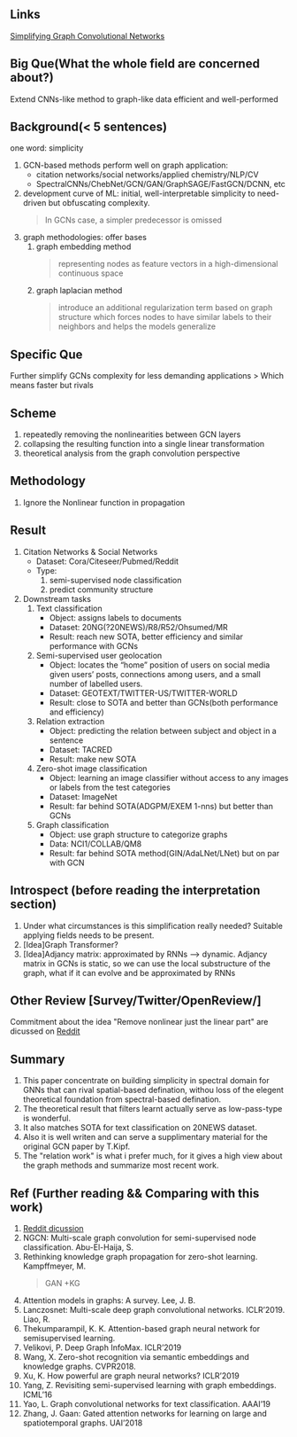## Links
[Simplifying Graph Convolutional Networks](https://arxiv.org/pdf/1902.07153v1.pdf)

## Big Que(What the whole field are concerned about?)
Extend CNNs-like method to graph-like data efficient and well-performed

## Background(< 5 sentences)
one word: simplicity
1. GCN-based methods perform well on graph application:
    * citation networks/social networks/applied chemistry/NLP/CV
    * SpectralCNNs/ChebNet/GCN/GAN/GraphSAGE/FastGCN/DCNN, etc
1. development curve of ML: initial, well-interpretable simplicity to need-driven but obfuscating complexity.
    > In GCNs case, a simpler predecessor is omissed
1. graph methodologies: offer bases
    1. graph embedding method
        > representing nodes as feature vectors in a high-dimensional continuous space
    1. graph laplacian method
        > introduce an additional regularization term based on graph structure which forces
        nodes to have similar labels to their neighbors and helps the models generalize

## Specific Que
Further simplify GCNs complexity for less demanding applications
    > Which means faster but rivals

## Scheme
1. repeatedly removing the nonlinearities between GCN layers
1. collapsing the resulting function into a single linear transformation
1. theoretical analysis from the graph convolution perspective

## Methodology
1. Ignore the Nonlinear function in propagation

## Result
1. Citation Networks & Social Networks
    * Dataset: Cora/Citeseer/Pubmed/Reddit
    * Type:
        1. semi-supervised node classification
        1. predict community structure
1. Downstream tasks
    1. Text classification
        * Object: assigns labels to documents
        * Dataset: 20NG(?20NEWS)/R8/R52/Ohsumed/MR
        * Result: reach new SOTA, better efficiency and similar performance with GCNs
    1. Semi-supervised user geolocation
        * Object: locates the “home” position of users on social media given users’ posts,
         connections among users, and a small number of labelled users.
        * Dataset: GEOTEXT/TWITTER-US/TWITTER-WORLD
        * Result: close to SOTA and better than GCNs(both performance and efficiency)
    1. Relation extraction
        * Object: predicting the relation between subject and object in a sentence
        * Dataset: TACRED
        * Result: make new SOTA
    1. Zero-shot image classification
        * Object: learning an image classifier without access to any images or labels from the test categories
        * Dataset: ImageNet
        * Result: far behind SOTA(ADGPM/EXEM 1-nns) but better than GCNs
    1. Graph classification
        * Object: use graph structure to categorize graphs
        * Data: NCI1/COLLAB/QM8
        * Result: far behind SOTA method(GIN/AdaLNet/LNet) but on par with GCN

## Introspect (before reading the interpretation section)
1. Under what circumstances is this simplification really needed? Suitable applying fields needs
to be present.
1. [Idea]Graph Transformer?
1. [Idea]Adjancy matrix: approximated by RNNs --> dynamic. Adjancy matrix in GCNs is static, so we can
use the local substructure of the graph, what if it can evolve and be approximated by RNNs

## Other Review [Survey/Twitter/OpenReview/]
Commitment about the idea "Remove nonlinear just the linear part" are dicussed on [Reddit](https://www.reddit.com/r/MachineLearning/comments/ati9q9/r_simplifying_graph_convolutional_networks_linear/)
## Summary
1. This paper concentrate on building simplicity in spectral domain for GNNs that can rival spatial-based
defination, withou loss of the elegent theoretical foundation from spectral-based defination.
1. The theoretical result that filters learnt actually serve as low-pass-type is wonderful.
1. It also matches SOTA for text classification on 20NEWS dataset.
1. Also it is well writen and can serve a supplimentary material for the original GCN paper by T.Kipf.
1. The "relation work" is what i prefer much, for it gives a high view about the graph methods
and summarize most recent work.

## Ref (Further reading && Comparing with this work)
1. [Reddit dicussion](https://www.reddit.com/r/MachineLearning/comments/ati9q9/r_simplifying_graph_convolutional_networks_linear/)
1. NGCN: Multi-scale graph convolution for semi-supervised node classification. Abu-El-Haija, S.
1. Rethinking knowledge graph propagation for zero-shot learning. Kampffmeyer, M.
    > GAN +KG
1. Attention models in graphs: A survey. Lee, J. B.
1. Lanczosnet: Multi-scale deep graph convolutional networks. ICLR’2019. Liao, R.
1. Thekumparampil, K. K. Attention-based graph neural network for semisupervised learning.
1. Velikovi, P. Deep Graph InfoMax. ICLR’2019
1. Wang, X. Zero-shot recognition via semantic embeddings and knowledge graphs. CVPR2018.
1. Xu, K. How powerful are graph neural networks? ICLR’2019
1. Yang, Z. Revisiting semi-supervised learning with graph embeddings. ICML’16
1. Yao, L. Graph convolutional networks
for text classification. AAAI’19
1. Zhang, J. Gaan: Gated attention networks for learning on large
and spatiotemporal graphs. UAI’2018
